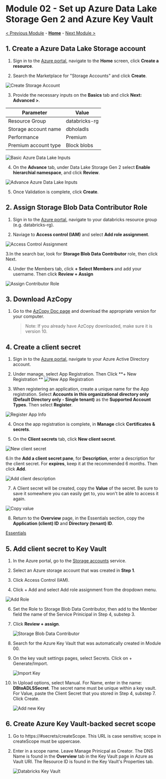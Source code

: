 # Module 02 - Set up Azure Data Lake Storage Gen 2 and Azure Key Vault

[< Previous Module](../Modules/module01.md) - **[Home](../README.md)** - [Next Module >](../Modules/module03.md)


## 1. Create a Azure Data Lake Storage account
1. Sign in to the [Azure portal](https://portal.azure.com), navigate to the **Home** screen, click **Create a resource**.

2. Search the Marketplace for "Storage Accounts" and click **Create**.

  ![Create Storage Account](../Images/Module02/storageaccount.png)

3. Provide the necessary inputs on the **Basics** tab and click **Next: Advanced >**.  

| Parameter | Value |
| --- | --- |
| Resource Group | databricks-rg |
| Storage account name | dbholadls |
| Performance | Premium |
| Premium account type | Block blobs |

  ![Basic Azure Data Lake Inputs](../Images/Module02/createadls.png)
  
4. On the **Advance** tab, under Data Lake Storage Gen 2 select **Enable hierarchial namespace**, and click **Review**.

  ![Advance Azure Data Lake Inputs](../Images/Module02/enablehierarchy.png)
  
5. Once Validation is complete, click **Create**.

## 2. Assign Storage Blob Data Contributor Role
1. Sign in to the [Azure portal](https://portal.azure.com), navigate to your databricks resource group (e.g. databricks-rg).

2. Naviage to **Access control (IAM)** and select **Add role assignment**.

  ![Access Control Assignment](../Images/Module02/addrole.png)
  
3.In the search bar, look for **Storage Blob Data Contributor** role, then click Next.

4. Under the Members tab, click **+ Select Members** and add your username. Then click **Review + Assign**

  ![Assign Contributor Role](../Images/Module02/assignrole.png)
  
## 3. Download AzCopy
1. Go to the [AzCopy Doc page](https://learn.microsoft.com/en-us/azure/storage/common/storage-use-azcopy-v10?toc=%2Fazure%2Fstorage%2Fblobs%2Ftoc.json) and download the appropriate version for your computer.
    > Note: If you already have AzCopy downloaded, make sure it is version 10.

## 4. Create a client secret
1. Sign in to the [Azure portal](https://portal.azure.com), navigate to your Azure Active Directory account.

2. Under manage, select App Registration. Then Click **+ New Registration **
  ![New App Registration](../Images/Module02/appregister.png)

3. When registering an application, create a unique name for the App registration. Select **Accounts in this organizational directory only (Default Directory only - Single tenant)** as the **Supported Account Types**.  Then select **Register**.

  ![Register App Info](../Images/Module02/RegisterAppInfo.png)

4. Once the app registration is complete, in **Manage** click **Certificates & secrets**.  

5. On the **Client secrets** tab, click **New client secret**.
 
  ![New client secret](../Images/Module02/newclientsecret.png)
  
6.In the **Add a client secret pane**, for **Description**, enter a description for the client secret. For **expires**, keep it at the recommended 6 months. Then click **Add**.

  ![Add client description](../Images/Module02/secretdesc.png)
  
7. A Client secret will be created, copy the **Value** of the secret. Be sure to save it somewhere you can easily get to, you won't be able to access it again.

  ![Copy value](../Images/Module02/copyvalue.png)

8. Return to the **Overview** page, in the Essentials section, copy the **Application (client) ID** and **Directory (tenant) ID**.
  
  [Essentials](../Images/Module02/essentials.png)
  
## 5. Add client secret to Key Vault
1. In the Azure portal, go to the [Storage accounts](https://portal.azure.com/#view/HubsExtension/BrowseResource/resourceType/Microsoft.Storage%2FStorageAccounts) service.

2. Select an Azure storage account that was created in **Step 1**.

3. Click Access Control (IAM).

4. Click + Add and select Add role assignment from the dropdown menu.
  
  ![Add Role](../Images/Module02/addroleadls.png)

6. Set the Role to Storage Blob Data Contributor, then add to the Member field the name of the Service Prinicipal in Step 4, substep 3.

7. Click **Review + assign**.
    
    ![Storage Blob Data Contributor](../Images/Module02/datacontributor.png)
 
8. Search for the Azure Key Vault that was automatically created in Module 00.

9. On the key vault settings pages, select Secrets. Click on + Generate/Import.

    ![Import Key](../Images/Module02/importkey.png)
    
10. In Upload options, select Manual. For Name, enter in the name: **DBtoADLSSecret**. The secret name must be unique within a key vault.  For Value, paste the Client Secret that you stored in Step 4, substep 7. Click Create.

    ![Add new Key](../Images/Module02/addtokeyvault.png)

## 6. Create Azure Key Vault-backed secret scope
1. Go to https://<databricks-instance>#secrets/createScope. This URL is case sensitive; scope in createScope must be uppercase.
  
2. Enter in a scope name. Leave Manage Prinicpal as Creator. The DNS Name is found in the **Overview** tab in the Key Vault page in Azure as Vault URI. The Resource ID is found in the Key Vault's Properties tab.

    ![Databricks Key Vault](../Images/Module02/dbkeyvault.png)
